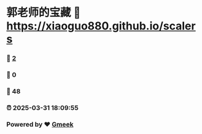 # 郭老师的宝藏 :link: https://xiaoguo880.github.io/scalers 
### :page_facing_up: [2](https://xiaoguo880.github.io/scalers/tag.html) 
### :speech_balloon: 0 
### :hibiscus: 48 
### :alarm_clock: 2025-03-31 18:09:55 
### Powered by :heart: [Gmeek](https://github.com/Meekdai/Gmeek)
